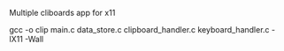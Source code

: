 Multiple cliboards app for x11

gcc -o clip main.c data_store.c clipboard_handler.c keyboard_handler.c -lX11 -Wall
